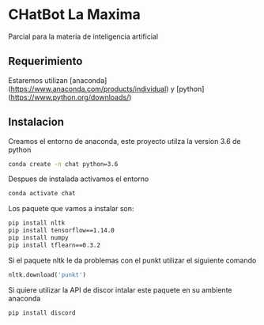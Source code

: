 # CHatBot La Maxima

Parcial para la materia de inteligencia artificial
## Requerimiento 

Estaremos utilizan [anaconda] (https://www.anaconda.com/products/individual) y [python] (https://www.python.org/downloads/)

## Instalacion

Creamos el entorno de anaconda, este proyecto utilza la version 3.6 de python
```sh
conda create -n chat python=3.6
```
Despues de instalada activamos el entorno
```sh
conda activate chat
```
Los paquete que vamos a instalar son:

```sh
pip install nltk
pip install tensorflow==1.14.0
pip install numpy
pip install tflearn==0.3.2
```

Si el paquete nltk le da problemas con el punkt utilizar el siguiente comando
```python
nltk.download('punkt')
```
Si quiere utilizar la API de discor intalar este paquete en su ambiente anaconda
```sh
pip install discord
```




